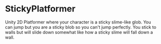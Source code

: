 # StickyPlatformer
Unity 2D Platformer where your character is a sticky slime-like glob. You can jump but you are a sticky blob so you can't jump perfectly. You stick to walls but will slide down somewhat like how a sticky slime will fall down a wall.
